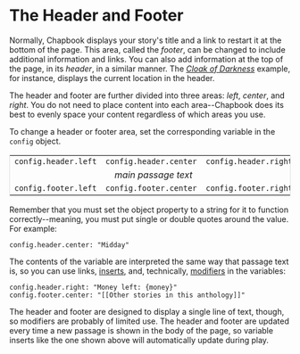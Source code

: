 # The Header and Footer

Normally, Chapbook displays your story's title and a link to restart it at the bottom of the page. This area, called the _footer_, can be changed to include additional information and links. You can also add information at the top of the page, in its _header_, in a similar manner. The _[Cloak of Darkness]_ example, for instance, displays the current location in the header.

The header and footer are further divided into three areas: _left_, _center_, and _right_. You do not need to place content into each area--Chapbook does its best to evenly space your content regardless of which areas you use.

To change a header or footer area, set the corresponding variable in the `config` object.

<table style="border: 1px solid #ddd; text-align: center">
	<tbody>
		<tr>
			<td><code>config.header.left</code></td>
			<td><code>config.header.center</code></td>
			<td><code>config.header.right</code></td>
		</tr>
		<tr>
			<td colspan="3"><i>main passage text</i></td>
		</tr>
		<tr>
			<td><code>config.footer.left</code></td>
			<td><code>config.footer.center</code></td>
			<td><code>config.footer.right</code></td>
		</tr>
	</tbody>
</table>

Remember that you must set the object property to a string for it to function correctly--meaning, you must put single or double quotes around the value. For example:

```
config.header.center: "Midday"
```

The contents of the variable are interpreted the same way that passage text is, so you can use links, [inserts], and, technically, [modifiers] in the variables:

```
config.header.right: "Money left: {money}"
config.footer.center: "[[Other stories in this anthology]]"
```

The header and footer are designed to display a single line of text, though, so modifiers are probably of limited use. The header and footer are updated every time a new passage is shown in the body of the page, so variable inserts like the one shown above will automatically update during play.

[cloak of darkness]: https://klembot.github.io/chapbook/examples/cloak-of-darkness.html
[inserts]: ../modifiers-and-inserts/link-inserts.md
[modifiers]:../modifiers-and-inserts/modifiers-and-text-alignment.md